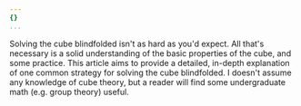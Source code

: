 ```yaml
---
{}
...
```


Solving the cube blindfolded isn't as hard as you'd expect.
All that's necessary is a solid understanding of the basic properties of the cube, and some practice.
This article aims to provide a detailed, in-depth explanation of one common strategy for solving the cube blindfolded.
I doesn't assume any knowledge of cube theory, but a reader will find some undergraduate math (e.g. group theory) useful.
